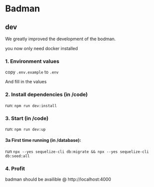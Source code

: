 

# Badman


## dev

We greatly improved the development of the bodman.

you now only need docker installed

### 1. Environment values
copy `.env.example` to `.env`

And fill in the values
### 2. Install dependencies (in /code)
run: `npm run dev:install`

### 3. Start (in /code)
run: `npm run dev:up`

#### 3a First time running (in /database):
run `npx --yes sequelize-cli db:migrate && npx --yes sequelize-cli db:seed:all`


### 4. Profit
badman should be availible @ http://localhost:4000